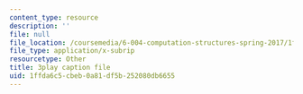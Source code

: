 ```yaml
---
content_type: resource
description: ''
file: null
file_location: /coursemedia/6-004-computation-structures-spring-2017/1ffda6c5cbeb0a81df5b252080db6655_-bWtembpQjU.srt
file_type: application/x-subrip
resourcetype: Other
title: 3play caption file
uid: 1ffda6c5-cbeb-0a81-df5b-252080db6655
---
```

